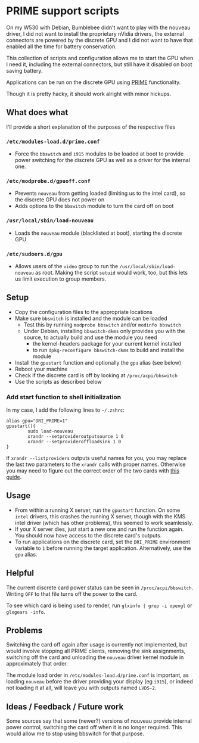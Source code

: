 # PRIME support scripts

On my W530 with Debian, Bumblebee didn't want to play with the nouveau driver, I did not
want to install the proprietary nVidia drivers, the external connectors are powered by
the discrete GPU and I did not want to have that enabled all the time for battery conservation.

This collection of scripts and configuration allows me to start the GPU when I need it,
including the external connectors, but still have it disabled on boot saving battery.

Applications can be run on the discrete GPU using [PRIME](https://wiki.archlinux.org/index.php/PRIME)
functionality.

Though it is pretty hacky, it should work alright with minor hickups.

## What does what

I'll provide a short explanation of the purposes of the respective files

### `/etc/modules-load.d/prime.conf`

* Force the `bbswitch` and `i915` modules to be loaded at boot to provide power
	switching for the discrete GPU as well as a driver for the internal one.

### `/etc/modprobe.d/gpuoff.conf`

* Prevents `nouveau` from getting loaded (limiting us to the intel card), so the discrete
	GPU does not power on
* Adds options to the `bbswitch` module to turn the card off on boot

### `/usr/local/sbin/load-nouveau`

* Loads the `nouveau` module (blacklisted at boot), starting the discrete GPU

### `/etc/sudoers.d/gpu`

* Allows users of the `video` group to run the `/usr/local/sbin/load-nouveau` as root.
	Making the script `setuid` would work, too, but this lets us limit execution to
	group members.

## Setup

* Copy the configuration files to the appropriate locations
* Make sure `bbswitch` is installed and the module can be loaded
	* Test this by running `modprobe bbswitch` and/or `modinfo bbswitch`
	* Under Debian, installing `bbswitch-dkms` only provides you with the source, to actually
		build and use the module you need
		* the kernel-headers package for your current kernel installed
		* to run `dpkg-reconfigure bbswitch-dkms` to build and install the module
* Install the `gpustart` function and optionally the `gpu` alias (see below)
* Reboot your machine
* Check if the discrete card is off by looking at `/proc/acpi/bbswitch`
* Use the scripts as described below

### Add start function to shell initialization

In my case, I add the following lines to `~/.zshrc`:

```
alias gpu="DRI_PRIME=1"
gpustart(){
        sudo load-nouveau
        xrandr --setprovideroutputsource 1 0
        xrandr --setprovideroffloadsink 1 0
}
```

If `xrandr --listproviders` outputs useful names for you, you may replace the last two parameters
to the `xrandr` calls with proper names. Otherwise you may need to figure out the correct order of
the two cards with [this guide](https://wiki.archlinux.org/index.php/PRIME).

## Usage

* From within a running X server, run the `gpustart` function. On some `intel` drivers, this crashes
	the running X server, though with the KMS intel driver (which has other problems), this seemed
	to work seamlessly.
* If your X server dies, just start a new one and run the function again. You should now have access
	to the discrete card's outputs.
* To run applications on the discrete card, set the `DRI_PRIME` environment variable to `1` before running
	the target application. Alternatively, use the `gpu` alias.

## Helpful

The current discrete card power status can be seen in `/proc/acpi/bbswitch`.
Writing `OFF` to that file turns off the power to the card.

To see which card is being used to render, run `glxinfo | grep -i opengl` or `glxgears -info`.

## Problems

Switching the card off again after usage is currently not implemented, but would involve
stopping all PRIME clients, removing the sink assignments, switching off the card and unloading
the `nouveau` driver kernel module in approximately that order.

The module load order in `/etc/modules-load.d/prime.conf` is important, as loading `nouveau` before
the driver providing your display (eg `i915`), or indeed not loading it at all, will leave you with
outputs named `LVDS-2`.

## Ideas / Feedback / Future work

Some sources say that some (newer?) versions of nouveau provide internal power control,
switching the card off when it is no longer required. This would allow me to stop using
bbswitch for that purpose.
